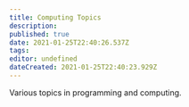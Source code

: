 ```yaml
---
title: Computing Topics
description: 
published: true
date: 2021-01-25T22:40:26.537Z
tags: 
editor: undefined
dateCreated: 2021-01-25T22:40:23.929Z
---
```


Various topics in programming and computing.
